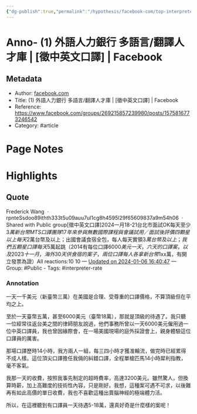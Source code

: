 ```yaml
---
{"dg-publish":true,"permalink":"/hypothesis/facebook-com/top-interpreter-s-rates/","noteIcon":"2"}
---
```



# Anno- (1) 外語人力銀行 多語言/翻譯人才庫 | [徵中英文口譯] | Facebook

## Metadata
- Author: [facebook.com]()
- Title: (1) 外語人力銀行 多語言/翻譯人才庫 | [徵中英文口譯] | Facebook
- Reference: https://www.facebook.com/groups/269215857239980/posts/1575816773246542
- Category: #article

# Page Notes
# Highlights
## Quote
Frederick Wang  · rpnteSsdoo89ithth333t5u09auu7ul1cg8h4595l29f65609837a9m54h06  · Shared with Public group[徵中英文口譯]2024一月18-21台北市面試OK每天至少$3萬新台幣MTS口譯團隊17年來參與無數國際課程與會議試用／面試後評價四顆星以上每天$2萬台幣及以上；出國會議食宿全包，每人每天實領$3萬台幣及以上；我們五顆星口譯每天$5萬起跳（2014有每位口譯$6000美元一天，六天的口譯案，以及2023十一月，海外30天供食宿的案子，兩位口譯每人各拿新台幣$1xx萬，有開立發票為證）All reactions:10 10 
— [Updated on 2024-01-06 16:40:47](https://hyp.is/oh2ZhKzzEe6jXgNdywAynw/www.facebook.com/groups/269215857239980/posts/1575816773246542) — Group: #Public
    - Tags:  #interpreter-rate 
    
### Annotation
一天一千美元（新臺幣三萬）在美國是合理、受尊重的口譯價格，不算頂級但在平均之上。

至於一天臺幣五萬，甚至6000美元（臺幣18萬），那就是頂級的待遇了。我只聽一位經常往返台美之間的律師朋友說過，他們事務所曾以一天6000美元僱用過一位中英口譯員，我也曾因緣際會，在一場美國現場的庭外採證會上，親身體驗這位口譯員的厲害。

那場口譯歷時14小時，我方兩人一組，每三四小時才獲准輪流，做完時已經累得不成人樣。這位頂尖口譯擔任我倆的糾錯口譯，全程單槍匹馬14小時犀利指教，毫不客氣。

我那一天的收費，按照我事先制定的超時費率，高達3200美元。雖然驚人，但換算時薪，加上高難度的技術性內容，只是剛好。我想，這種案可遇不可求，以後難再有如此高價的單日收費，我也不喜歡這種出賣腦神經的極端體力活。

所以，在這裡聽到有口譯員一天待遇5-18萬，還真好奇是什麼樣的案呢！



